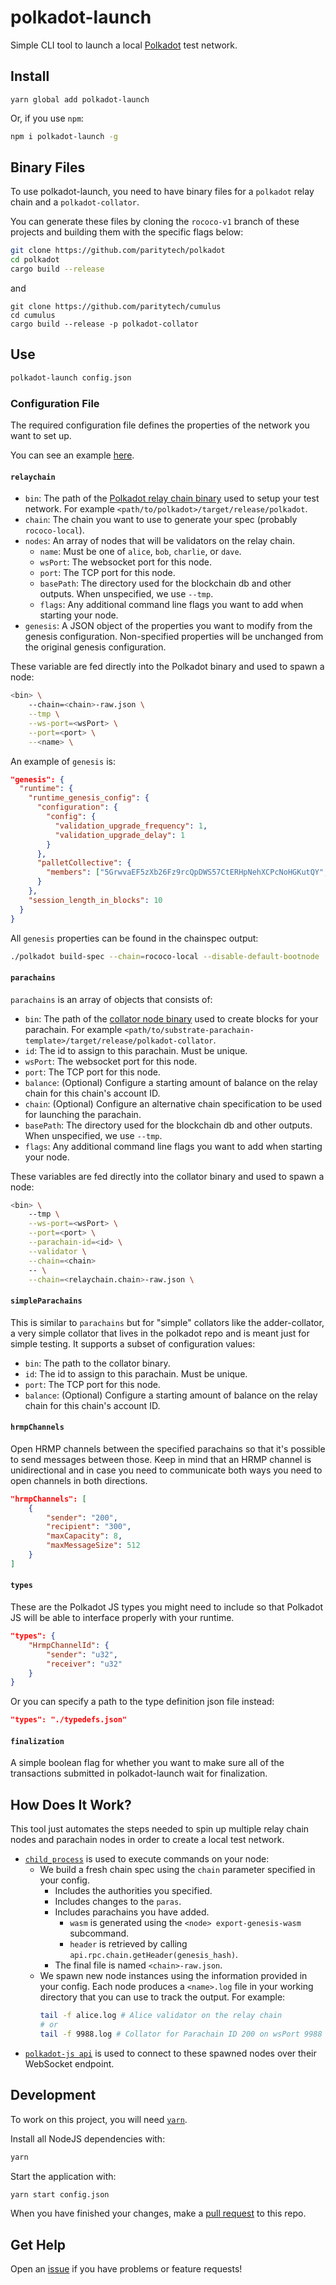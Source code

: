 # polkadot-launch

Simple CLI tool to launch a local [Polkadot](https://github.com/paritytech/polkadot/) test network.

## Install

```
yarn global add polkadot-launch
```

Or, if you use `npm`:

```bash
npm i polkadot-launch -g
```

## Binary Files

To use polkadot-launch, you need to have binary files for a `polkadot` relay chain and a
`polkadot-collator`.

You can generate these files by cloning the `rococo-v1` branch of these projects and building them
with the specific flags below:

```bash
git clone https://github.com/paritytech/polkadot
cd polkadot
cargo build --release
```

and

```
git clone https://github.com/paritytech/cumulus
cd cumulus
cargo build --release -p polkadot-collator
```

## Use

```bash
polkadot-launch config.json
```

### Configuration File

The required configuration file defines the properties of the network you want to set up.

You can see an example [here](config.json).

#### `relaychain`

- `bin`: The path of the [Polkadot relay chain binary](https://github.com/paritytech/polkadot/) used
  to setup your test network. For example `<path/to/polkadot>/target/release/polkadot`.
- `chain`: The chain you want to use to generate your spec (probably `rococo-local`).
- `nodes`: An array of nodes that will be validators on the relay chain.
  - `name`: Must be one of `alice`, `bob`, `charlie`, or `dave`.
  - `wsPort`: The websocket port for this node.
  - `port`: The TCP port for this node.
  - `basePath`: The directory used for the blockchain db and other outputs. When unspecified, we use
    `--tmp`.
  - `flags`: Any additional command line flags you want to add when starting your node.
- `genesis`: A JSON object of the properties you want to modify from the genesis configuration.
  Non-specified properties will be unchanged from the original genesis configuration.

These variable are fed directly into the Polkadot binary and used to spawn a node:

```bash
<bin> \
    --chain=<chain>-raw.json \
    --tmp \
    --ws-port=<wsPort> \
    --port=<port> \
    --<name> \
```

An example of `genesis` is:

```json
"genesis": {
  "runtime": {
    "runtime_genesis_config": {
      "configuration": {
        "config": {
          "validation_upgrade_frequency": 1,
          "validation_upgrade_delay": 1
        }
      },
      "palletCollective": {
        "members": ["5GrwvaEF5zXb26Fz9rcQpDWS57CtERHpNehXCPcNoHGKutQY", "5DbKjhNLpqX3zqZdNBc9BGb4fHU1cRBaDhJUskrvkwfraDi6"]
      }
    },
    "session_length_in_blocks": 10
  }
}
```

All `genesis` properties can be found in the chainspec output:

```bash
./polkadot build-spec --chain=rococo-local --disable-default-bootnode
```

#### `parachains`

`parachains` is an array of objects that consists of:

- `bin`: The path of the [collator node
  binary](https://github.com/substrate-developer-hub/substrate-parachain-template) used to create
  blocks for your parachain. For example
  `<path/to/substrate-parachain-template>/target/release/polkadot-collator`.
- `id`: The id to assign to this parachain. Must be unique.
- `wsPort`: The websocket port for this node.
- `port`: The TCP port for this node.
- `balance`: (Optional) Configure a starting amount of balance on the relay chain for this chain's
  account ID.
- `chain`: (Optional) Configure an alternative chain specification to be used for launching the
  parachain.
- `basePath`: The directory used for the blockchain db and other outputs. When unspecified, we use
  `--tmp`.
- `flags`: Any additional command line flags you want to add when starting your node.

These variables are fed directly into the collator binary and used to spawn a node:

```bash
<bin> \
    --tmp \
    --ws-port=<wsPort> \
    --port=<port> \
    --parachain-id=<id> \
    --validator \
    --chain=<chain>
    -- \
    --chain=<relaychain.chain>-raw.json \
```

#### `simpleParachains`

This is similar to `parachains` but for "simple" collators like the adder-collator, a very simple
collator that lives in the polkadot repo and is meant just for simple testing. It supports a subset
of configuration values:

- `bin`: The path to the collator binary.
- `id`: The id to assign to this parachain. Must be unique.
- `port`: The TCP port for this node.
- `balance`: (Optional) Configure a starting amount of balance on the relay chain for this chain's
  account ID.

#### `hrmpChannels`

Open HRMP channels between the specified parachains so that it's possible to send messages between
those. Keep in mind that an HRMP channel is unidirectional and in case you need to communicate both
ways you need to open channels in both directions.

```json
"hrmpChannels": [
    {
        "sender": "200",
        "recipient": "300",
        "maxCapacity": 8,
        "maxMessageSize": 512
    }
]
```

#### `types`

These are the Polkadot JS types you might need to include so that Polkadot JS will be able to
interface properly with your runtime.

```json
"types": {
    "HrmpChannelId": {
        "sender": "u32",
        "receiver": "u32"
    }
}
```

Or you can specify a path to the type definition json file instead:

```json
"types": "./typedefs.json"
```

#### `finalization`

A simple boolean flag for whether you want to make sure all of the transactions submitted in
polkadot-launch wait for finalization.

## How Does It Work?

This tool just automates the steps needed to spin up multiple relay chain nodes and parachain nodes
in order to create a local test network.

- [`child_process`](https://nodejs.org/api/child_process.html) is used to execute commands on your
  node:
  - We build a fresh chain spec using the `chain` parameter specified in your config.
    - Includes the authorities you specified.
    - Includes changes to the `paras`.
    - Includes parachains you have added.
      - `wasm` is generated using the `<node> export-genesis-wasm` subcommand.
      - `header` is retrieved by calling `api.rpc.chain.getHeader(genesis_hash)`.
    - The final file is named `<chain>-raw.json`.
  - We spawn new node instances using the information provided in your config. Each node produces a
    `<name>.log` file in your working directory that you can use to track the output. For example:
    ```bash
    tail -f alice.log # Alice validator on the relay chain
    # or
    tail -f 9988.log # Collator for Parachain ID 200 on wsPort 9988
    ```
- [`polkadot-js api`](https://polkadot.js.org/api/) is used to connect to these spawned nodes over
  their WebSocket endpoint.

## Development

To work on this project, you will need [`yarn`](https://yarnpkg.com/).

Install all NodeJS dependencies with:

```bash
yarn
```

Start the application with:

```bash
yarn start config.json
```

When you have finished your changes, make a [pull
request](https://github.com/paritytech/polkadot-launch/pulls) to this repo.

## Get Help

Open an [issue](https://github.com/paritytech/polkadot-launch/issues) if you have problems or
feature requests!
